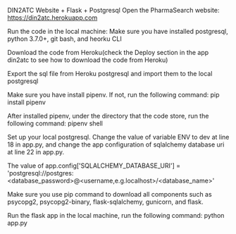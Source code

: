 DIN2ATC Website + Flask + Postgresql
Open the PharmaSearch website: https://din2atc.herokuapp.com

Run the code in the local machine: Make sure you have installed postgresql, python 3.7.0+, git bash, and heorku CLI

Download the code from Heroku(check the Deploy section in the app din2atc to see how to download the code from Heroku)

Export the sql file from Heroku postgresql and import them to the local postgresql

Make sure you have install pipenv. If not, run the following command: pip install pipenv

After installed pipenv, under the directory that the code store, run the following command: pipenv shell

Set up your local postgresql. Change the value of variable ENV to dev at line 18 in app.py, and change the app configuration of sqlalchemy database uri at line 22 in app.py.

The value of app.config['SQLALCHEMY_DATABASE_URI'] = 'postgresql://postgres:<database_password>@<username,e.g.localhost>/<database_name>'

Make sure you use pip command to download all components such as psycopg2, psycopg2-binary, flask-sqlalchemy, gunicorn, and flask.

Run the flask app in the local machine, run the following command: python app.py

